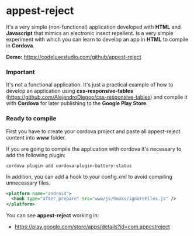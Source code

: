# appest-reject

It's a very simple (non-functional) application developed with **HTML** and **Javascript** that mimics an electronic insect repellent. 
Is a very simple experiment with which you can learn to develop an app in **HTML** to compile in **Cordova**.

**Demo:** https://codeluxestudio.com/github/appest-reject

### Important

It's not a functional application. It's just a practical example of how to develop an application using **css-responsive-tables** (https://github.com/AlejandroDiegoo/css-responsive-tables) and compile it with **Cordova** for later publishing to the **Google Play Store**.

### Ready to compile

First you have to create your cordova project and paste all appest-reject content into ***www*** folder.

If you are going to compile the application with cordova it's necessary to add the following plugin:

```
cordova plugin add cordova-plugin-battery-status
```

In addition, you can add a hook to your config.xml to avoid compiling unnecessary files.

```xml
<platform name="android">
  <hook type="after_prepare" src="www/js/hooks/ignoreFiles.js" />
</platform>
```
    
You can see **appest-reject** working in:
- https://play.google.com/store/apps/details?id=com.appestreject
